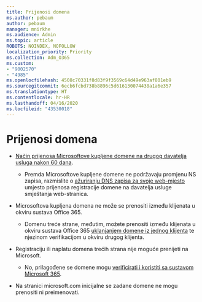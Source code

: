 ```yaml
---
title: Prijenosi domena
ms.author: pebaum
author: pebaum
manager: mnirkhe
ms.audience: Admin
ms.topic: article
ROBOTS: NOINDEX, NOFOLLOW
localization_priority: Priority
ms.collection: Adm_O365
ms.custom:
- "9002570"
- "4985"
ms.openlocfilehash: 4508c70331f8d83f9f3569c64d49e963af801eb9
ms.sourcegitcommit: 6ecb6fcbd738b8896c5d616130074438a1a6e357
ms.translationtype: HT
ms.contentlocale: hr-HR
ms.lasthandoff: 04/16/2020
ms.locfileid: "43530018"
---
```

# <a name="domain-transfers"></a>Prijenosi domena

- [Način prijenosa Microsoftove kupljene domene na drugog davatelja usluga nakon 60 dana](https://docs.microsoft.com/microsoft-365/admin/setup/domains-faq?view=o365-worldwide#can-i-transfer-a-domain-i-purchased-from-microsoft-to-another-provider).

    - Premda Microsoftove kupljene domene ne podržavaju promjenu NS zapisa, razmislite o [ažuriranju DNS zapisa za svoje web-mjesto](https://docs.microsoft.com/microsoft-365/admin/dns/update-dns-records-to-retain-current-hosting-provider?view=o365-worldwide) umjesto prijenosa registracije domene na davatelja usluge smještanja web-stranica.

- Microsoftova kupljena domena ne može se prenositi između klijenata u okviru sustava Office 365. 

    - Domenu treće strane, međutim, možete prenositi između klijenata u okviru sustava Office 365 [uklanjanjem domene iz jednog klijenta](https://docs.microsoft.com/microsoft-365/admin/get-help-with-domains/remove-a-domain?view=o365-worldwide) te njezinom verifikacijom u okviru drugog klijenta.

- Registraciju ili naplatu domena trećih strana nije moguće prenijeti na Microsoft.

    - No, prilagođene se domene mogu [verificirati i koristiti sa sustavom Microsoft 365](https://docs.microsoft.com/microsoft-365/admin/setup/add-domain?view=o365-worldwide).

- Na stranici microsoft.com inicijalne se zadane domene ne mogu prenositi ni preimenovati. 
